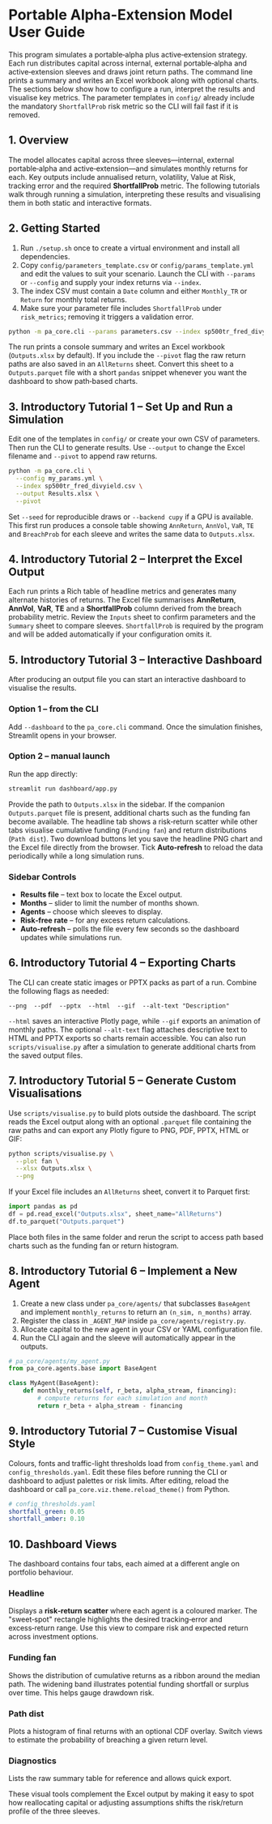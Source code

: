 # Portable Alpha-Extension Model User Guide

This program simulates a portable‑alpha plus active‑extension strategy. Each run distributes capital across internal, external portable‑alpha and active‑extension sleeves and draws joint return paths. The command line prints a summary and writes an Excel workbook along with optional charts. The sections below show how to configure a run, interpret the results and visualise key metrics.  The parameter templates in `config/` already include the mandatory `ShortfallProb` risk metric so the CLI will fail fast if it is removed.

## 1. Overview

The model allocates capital across three sleeves—internal, external portable‑alpha
and active‑extension—and simulates monthly returns for each. Key outputs include
annualised return, volatility, Value at Risk, tracking error and the required
**ShortfallProb** metric. The following tutorials walk through running a
simulation, interpreting these results and visualising them in both static and
interactive formats.

## 2. Getting Started

1. Run `./setup.sh` once to create a virtual environment and install all dependencies.
2. Copy `config/parameters_template.csv` or `config/params_template.yml` and edit the values to suit your scenario. Launch the CLI with `--params` or `--config` and supply your index returns via `--index`.
3. The index CSV must contain a `Date` column and either `Monthly_TR` or `Return` for monthly total returns.
4. Make sure your parameter file includes `ShortfallProb` under `risk_metrics`; removing it triggers a validation error.

```bash
python -m pa_core.cli --params parameters.csv --index sp500tr_fred_divyield.csv
```
The run prints a console summary and writes an Excel workbook (`Outputs.xlsx` by default). If you include the `--pivot` flag the raw return paths are also saved in an
`AllReturns` sheet. Convert this sheet to a `Outputs.parquet` file with a short `pandas` snippet whenever you want the dashboard to show path‑based charts.

## 3. Introductory Tutorial 1 – Set Up and Run a Simulation

Edit one of the templates in `config/` or create your own CSV of parameters. Then run the CLI to generate results. Use `--output` to change the Excel filename and `--pivot` to append raw returns.

```bash
python -m pa_core.cli \
  --config my_params.yml \
  --index sp500tr_fred_divyield.csv \
  --output Results.xlsx \
  --pivot
```

Set `--seed` for reproducible draws or `--backend cupy` if a GPU is available. This first run produces a console table showing `AnnReturn`, `AnnVol`, `VaR`, `TE` and `BreachProb` for each sleeve and writes the same data to `Outputs.xlsx`.

## 4. Introductory Tutorial 2 – Interpret the Excel Output

Each run prints a Rich table of headline metrics and generates many alternate histories of returns. The Excel file summarises **AnnReturn**, **AnnVol**, **VaR**, **TE** and a **ShortfallProb** column derived from the breach probability metric. Review the `Inputs` sheet to confirm parameters and the `Summary` sheet to compare sleeves.
`ShortfallProb` is required by the program and will be added automatically if your configuration omits it.

## 5. Introductory Tutorial 3 – Interactive Dashboard

After producing an output file you can start an interactive dashboard to visualise the results.

### Option 1 – from the CLI

Add `--dashboard` to the `pa_core.cli` command. Once the simulation finishes, Streamlit opens in your browser.

### Option 2 – manual launch

Run the app directly:

```bash
streamlit run dashboard/app.py
```

Provide the path to `Outputs.xlsx` in the sidebar. If the companion `Outputs.parquet` file is present, additional charts such as the funding fan become available.
The headline tab shows a risk‑return scatter while other tabs visualise cumulative funding (`Funding fan`) and return distributions (`Path dist`). Two download buttons let you save the headline PNG chart and the Excel file directly from the browser. Tick **Auto‑refresh** to reload the data periodically while a long simulation runs.

### Sidebar Controls

- **Results file** – text box to locate the Excel output.
- **Months** – slider to limit the number of months shown.
- **Agents** – choose which sleeves to display.
- **Risk‑free rate** – for any excess return calculations.
- **Auto‑refresh** – polls the file every few seconds so the dashboard updates while simulations run.

## 6. Introductory Tutorial 4 – Exporting Charts

The CLI can create static images or PPTX packs as part of a run. Combine the following flags as needed:

```text
--png  --pdf  --pptx  --html  --gif  --alt-text "Description"
```

`--html` saves an interactive Plotly page, while `--gif` exports an animation of monthly paths.  The optional `--alt-text` flag attaches descriptive text to HTML and PPTX exports so charts remain accessible.  You can also run `scripts/visualise.py` after a simulation to generate additional charts from the saved output files.

## 7. Introductory Tutorial 5 – Generate Custom Visualisations

Use `scripts/visualise.py` to build plots outside the dashboard. The script
reads the Excel output along with an optional `.parquet` file containing
the raw paths and can export any Plotly figure to PNG, PDF, PPTX, HTML or GIF:

```bash
python scripts/visualise.py \
  --plot fan \
  --xlsx Outputs.xlsx \
  --png
```

If your Excel file includes an `AllReturns` sheet, convert it to Parquet first:

```python
import pandas as pd
df = pd.read_excel("Outputs.xlsx", sheet_name="AllReturns")
df.to_parquet("Outputs.parquet")
```

Place both files in the same folder and rerun the script to access path based
charts such as the funding fan or return histogram.

## 8. Introductory Tutorial 6 – Implement a New Agent

1. Create a new class under `pa_core/agents/` that subclasses `BaseAgent` and implement `monthly_returns` to return an `(n_sim, n_months)` array.
2. Register the class in `_AGENT_MAP` inside `pa_core/agents/registry.py`.
3. Allocate capital to the new agent in your CSV or YAML configuration file.
4. Run the CLI again and the sleeve will automatically appear in the outputs.

```python
# pa_core/agents/my_agent.py
from pa_core.agents.base import BaseAgent

class MyAgent(BaseAgent):
    def monthly_returns(self, r_beta, alpha_stream, financing):
        # compute returns for each simulation and month
        return r_beta + alpha_stream - financing
```

## 9. Introductory Tutorial 7 – Customise Visual Style

Colours, fonts and traffic-light thresholds load from `config_theme.yaml` and `config_thresholds.yaml`. Edit these files before running the CLI or dashboard to adjust palettes or risk limits. After editing, reload the dashboard or call `pa_core.viz.theme.reload_theme()` from Python.

```yaml
# config_thresholds.yaml
shortfall_green: 0.05
shortfall_amber: 0.10
```

## 10. Dashboard Views

The dashboard contains four tabs, each aimed at a different angle on portfolio behaviour.

### Headline

Displays a **risk‑return scatter** where each agent is a coloured marker. The "sweet‑spot" rectangle highlights the desired tracking‑error and excess‑return range. Use this view to compare risk and expected return across investment options.

### Funding fan

Shows the distribution of cumulative returns as a ribbon around the median path. The widening band illustrates potential funding shortfall or surplus over time. This helps gauge drawdown risk.

### Path dist

Plots a histogram of final returns with an optional CDF overlay. Switch views to estimate the probability of breaching a given return level.

### Diagnostics

Lists the raw summary table for reference and allows quick export.

These visual tools complement the Excel output by making it easy to spot how reallocating capital or adjusting assumptions shifts the risk/return profile of the three sleeves.

